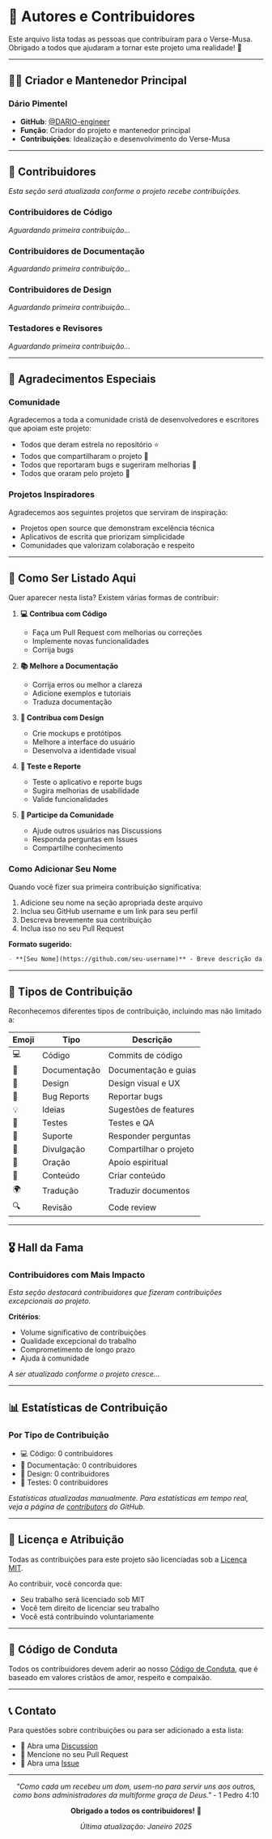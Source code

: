 # 👥 Autores e Contribuidores

Este arquivo lista todas as pessoas que contribuíram para o Verse-Musa. Obrigado a todos que ajudaram a tornar este projeto uma realidade! 🙏

---

## 👨‍💻 Criador e Mantenedor Principal

### Dário Pimentel
- **GitHub**: [@DARIO-engineer](https://github.com/DARIO-engineer)
- **Função**: Criador do projeto e mantenedor principal
- **Contribuições**: Idealização e desenvolvimento do Verse-Musa

---

## 🌟 Contribuidores

*Esta seção será atualizada conforme o projeto recebe contribuições.*

### Contribuidores de Código

<!-- 
Adicione seu nome aqui quando fizer sua primeira contribuição de código!
Formato: - **[Nome](GitHub URL)** - Descrição breve da contribuição
-->

*Aguardando primeira contribuição...*

### Contribuidores de Documentação

<!-- 
Adicione seu nome aqui quando contribuir com documentação!
-->

*Aguardando primeira contribuição...*

### Contribuidores de Design

<!-- 
Adicione seu nome aqui quando contribuir com design!
-->

*Aguardando primeira contribuição...*

### Testadores e Revisores

<!-- 
Adicione seu nome aqui quando ajudar com testes e revisões!
-->

*Aguardando primeira contribuição...*

---

## 🙏 Agradecimentos Especiais

### Comunidade

Agradecemos a toda a comunidade cristã de desenvolvedores e escritores que apoiam este projeto:

- Todos que deram estrela no repositório ⭐
- Todos que compartilharam o projeto 📢
- Todos que reportaram bugs e sugeriram melhorias 🐛
- Todos que oraram pelo projeto 🙏

### Projetos Inspiradores

Agradecemos aos seguintes projetos que serviram de inspiração:

- Projetos open source que demonstram excelência técnica
- Aplicativos de escrita que priorizam simplicidade
- Comunidades que valorizam colaboração e respeito

---

## 💝 Como Ser Listado Aqui

Quer aparecer nesta lista? Existem várias formas de contribuir:

1. **💻 Contribua com Código**
   - Faça um Pull Request com melhorias ou correções
   - Implemente novas funcionalidades
   - Corrija bugs

2. **📚 Melhore a Documentação**
   - Corrija erros ou melhor a clareza
   - Adicione exemplos e tutoriais
   - Traduza documentação

3. **🎨 Contribua com Design**
   - Crie mockups e protótipos
   - Melhore a interface do usuário
   - Desenvolva a identidade visual

4. **🧪 Teste e Reporte**
   - Teste o aplicativo e reporte bugs
   - Sugira melhorias de usabilidade
   - Valide funcionalidades

5. **💬 Participe da Comunidade**
   - Ajude outros usuários nas Discussions
   - Responda perguntas em Issues
   - Compartilhe conhecimento

### Como Adicionar Seu Nome

Quando você fizer sua primeira contribuição significativa:

1. Adicione seu nome na seção apropriada deste arquivo
2. Inclua seu GitHub username e um link para seu perfil
3. Descreva brevemente sua contribuição
4. Inclua isso no seu Pull Request

**Formato sugerido:**
```markdown
- **[Seu Nome](https://github.com/seu-username)** - Breve descrição da sua contribuição
```

---

## 📜 Tipos de Contribuição

Reconhecemos diferentes tipos de contribuição, incluindo mas não limitado a:

| Emoji | Tipo | Descrição |
|-------|------|-----------|
| 💻 | Código | Commits de código |
| 📖 | Documentação | Documentação e guias |
| 🎨 | Design | Design visual e UX |
| 🐛 | Bug Reports | Reportar bugs |
| 💡 | Ideias | Sugestões de features |
| 🧪 | Testes | Testes e QA |
| 💬 | Suporte | Responder perguntas |
| 📢 | Divulgação | Compartilhar o projeto |
| 🙏 | Oração | Apoio espiritual |
| 📝 | Conteúdo | Criar conteúdo |
| 🌍 | Tradução | Traduzir documentos |
| 🔍 | Revisão | Code review |

---

## 🎖️ Hall da Fama

### Contribuidores com Mais Impacto

*Esta seção destacará contribuidores que fizeram contribuições excepcionais ao projeto.*

**Critérios**:
- Volume significativo de contribuições
- Qualidade excepcional do trabalho
- Comprometimento de longo prazo
- Ajuda à comunidade

*A ser atualizado conforme o projeto cresce...*

---

## 📊 Estatísticas de Contribuição

### Por Tipo de Contribuição
- 💻 Código: 0 contribuidores
- 📖 Documentação: 0 contribuidores  
- 🎨 Design: 0 contribuidores
- 🧪 Testes: 0 contribuidores

*Estatísticas atualizadas manualmente. Para estatísticas em tempo real, veja a página de [contributors](https://github.com/DARIO-engineer/Verse-Musa/graphs/contributors) do GitHub.*

---

## 💼 Licença e Atribuição

Todas as contribuições para este projeto são licenciadas sob a [Licença MIT](../LICENSE).

Ao contribuir, você concorda que:
- Seu trabalho será licenciado sob MIT
- Você tem direito de licenciar seu trabalho
- Você está contribuindo voluntariamente

---

## 🤝 Código de Conduta

Todos os contribuidores devem aderir ao nosso [Código de Conduta](../CODE_OF_CONDUCT.md), que é baseado em valores cristãos de amor, respeito e compaixão.

---

## 📞 Contato

Para questões sobre contribuições ou para ser adicionado a esta lista:
- 💬 Abra uma [Discussion](https://github.com/DARIO-engineer/Verse-Musa/discussions)
- 📝 Mencione no seu Pull Request
- 🐛 Abra uma [Issue](https://github.com/DARIO-engineer/Verse-Musa/issues)

---

<div align="center">

*"Como cada um recebeu um dom, usem-no para servir uns aos outros, como bons administradores da multiforme graça de Deus."* - 1 Pedro 4:10

**Obrigado a todos os contribuidores!** 💝

*Última atualização: Janeiro 2025*

</div>
